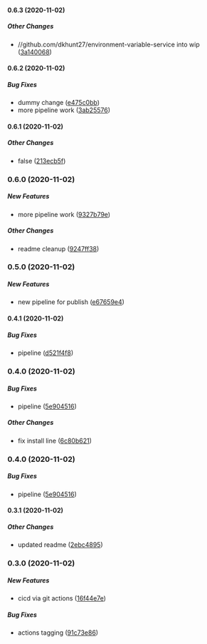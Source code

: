 #### 0.6.3 (2020-11-02)

##### Other Changes

* //github.com/dkhunt27/environment-variable-service into wip ([3a140068](https://github.com/dkhunt27/environment-variable-service/commit/3a140068e86c0594676705b018205d636527985a))

#### 0.6.2 (2020-11-02)

##### Bug Fixes

*  dummy change ([e475c0bb](https://github.com/dkhunt27/environment-variable-service/commit/e475c0bb8766233cfe4e99fcd47bfaa9088e6102))
*  more pipeline work ([3ab25576](https://github.com/dkhunt27/environment-variable-service/commit/3ab25576c65966f323efb1e033ad2f5edc164fbe))

#### 0.6.1 (2020-11-02)

##### Other Changes

* false ([213ecb5f](https://github.com/dkhunt27/environment-variable-service/commit/213ecb5fa58699fd9116a44fb49b9012038526ce))

### 0.6.0 (2020-11-02)

##### New Features

*  more pipeline work ([9327b79e](https://github.com/dkhunt27/environment-variable-service/commit/9327b79e159324a4fe8bd158226bc4850f383f08))

##### Other Changes

*  readme cleanup ([9247ff38](https://github.com/dkhunt27/environment-variable-service/commit/9247ff381f79ba6672af001a5990f2414fac1fe2))

### 0.5.0 (2020-11-02)

##### New Features

*  new pipeline for publish ([e67659e4](https://github.com/dkhunt27/environment-variable-service/commit/e67659e457b2e2df4ca952c78e8a96bbbd683d11))

#### 0.4.1 (2020-11-02)

##### Bug Fixes

*  pipeline ([d521f4f8](https://github.com/dkhunt27/environment-variable-service/commit/d521f4f85e41977e97dada989d5f74d7e5b00aeb))

### 0.4.0 (2020-11-02)

##### Bug Fixes

*  pipeline ([5e904516](https://github.com/dkhunt27/environment-variable-service/commit/5e9045162c712beceff99d223829291cea97f07f))

##### Other Changes

*  fix install line ([6c80b621](https://github.com/dkhunt27/environment-variable-service/commit/6c80b62112481308124116e2e0594b183a58eb25))

### 0.4.0 (2020-11-02)

##### Bug Fixes

*  pipeline ([5e904516](https://github.com/dkhunt27/environment-variable-service/commit/5e9045162c712beceff99d223829291cea97f07f))

#### 0.3.1 (2020-11-02)

##### Other Changes

*  updated readme ([2ebc4895](https://github.com/dkhunt27/environment-variable-service/commit/2ebc48959131ec1f97e59b902d3a30860f9b7b21))

### 0.3.0 (2020-11-02)

##### New Features

*  cicd via git actions ([16f44e7e](https://github.com/dkhunt27/environment-variable-service/commit/16f44e7e0f0acde32b3ffe6359fe22da2d994faf))

##### Bug Fixes

*  actions tagging ([91c73e86](https://github.com/dkhunt27/environment-variable-service/commit/91c73e861e80fd0ac557762f0f852b55d4aac73c))

